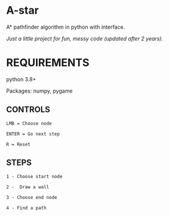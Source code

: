 # A-star
A* pathfinder algorithm in python with interface.

<i font-size>Just a little project for fun, messy code (updated after 2 years).</i>

# REQUIREMENTS
python 3.8+

Packages:
numpy,
pygame

## CONTROLS
```
LMB = Choose node

ENTER = Go next step

R = Reset
```

## STEPS
```
1 - Choose start node

2 -  Draw a wall

3 - Choose end node

4 - Find a path
```




